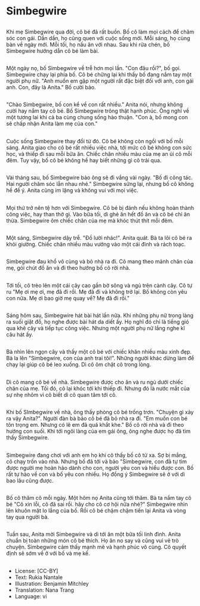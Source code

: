 # Simbegwire

##
Khi mẹ Simbegwire qua đời, cô bé đã rất buồn. Bố cô làm mọi cách để chăm sóc con gái. Dần dần, họ cũng quen với cuộc sống mới. Mỗi sáng, họ cùng bàn về ngày mới. Mỗi tối, họ nấu ăn với nhau. Sau khi rửa chén, bố Simbegwire hướng dẫn cô bé làm bài.

##
Một ngày nọ, bố Simbegwire về trễ hơn mọi lần. "Con đâu rồi?", bố gọi. Simbegwire chạy lại phía bố. Cô bé chững lại khi thấy bố đang nắm tay một người phụ nữ. "Anh muốn em gặp một người rất đặc biệt đối với anh, con gái anh. Con, đây là Anita." Bố cười bảo.

##
"Chào Simbegwire, bố con kể về con rất nhiều." Anita nói, nhưng không cười hay nắm tay cô bé. Bố Simbegwire trông thật hạnh phúc. Ông nghĩ về một tương lai khi cả ba cùng chung sống hào thuận. "Con à, bố mong con sẽ chấp nhận Anita làm mẹ của con."

##
Cuộc sống Simbegwire thay đổi từ đó. Cô bé không còn ngồi với bố mỗi sáng. Anita giao cho cô bé rất nhiều việc nhà, tới mức cô bé không con sức học, và thiếp đi sau mỗi bữa ăn. Chiếc chăn nhiều màu của mẹ an ủi cô mỗi đêm. Tuy vậy, bố cô bé không hề hay biết những gì cô trải qua.

##
Vài tháng sau, bố Simbegwire bảo ông sẽ đi vắng vài ngày. "Bố đi công tác. Hai người chăm sóc lẫn nhau nhé." Simbegwire sững lại, nhưng bố cô không hề để ý. Anita cũng im lặng và không vui với mọi việc.

##
Mọi thứ trở nên tệ hơn với Simbegwire. Cô bé bị đánh nếu không hoàn thành công việc, hay than thở gì. Vào bữa tối, dì ghẻ ăn hết đồ ăn và cô bé chỉ ăn thừa. Simbegwire ôm chiếc chăn của mẹ mà khóc thút thít mỗi đêm.

##
Một sáng, Simbegwire dậy trễ. "Đồ lười nhác!". Anita quát. Bà ta lôi cô bé ra khỏi giường. Chiếc chăn nhiều màu vướng vào một cái đinh và rách toạc.

##
Simbegwire đau khổ vô cùng và bỏ nhà ra đi. Cô mang theo mảnh chăn của mẹ, gói chút đồ ăn và đi theo hướng bố cô rời nhà.

##
Tới tối, cô trèo lên một cái cây cao gần bờ sông và ngủ trên cành cây. Cô tự ru "Mẹ ơi mẹ ơi, mẹ đã đi rồi. Mẹ đã đi và không trở lại. Bố không còn yêu con nữa. Mẹ ơi bao giờ mẹ quay về? Mẹ đã đi rồi."

##
Sáng hôm sau, Simbegwire hát bài hát lần nữa. Khi những phụ nữ trong làng ra suối giặt đồ, họ nghe được bài hát da diết ấy. Họ nghĩ đó chỉ là tiếng gió qua khẽ cây và tiếp tục công việc. Nhưng một người phụ nữ lắng nghe kĩ câu hát ấy.

##
Bà nhìn lên ngọn cây và thấy một cô bé với chiếc khăn nhiều màu xinh đẹp. Bà la lên "Simbegwire, con của anh trai tôi!". Những người khác dừng làm để chạy lại giúp cô bé leo xuống. Dì cô ôm chặt cô trong lòng.

##
Dì cô mang cô bé về nhà. Simbegwire được cho ăn và ru ngủ dưới chiếc chăn của mẹ. Tối đó, cô lại khóc tới khi thiếp đi. Nhưng đó là nước mắt của sự nhẹ nhõm vì cô biết dì cô quan tâm tới cô.

##
Khi bố SImbegwire về nhà, ông thấy phòng cô bé trống trơn. "Chuyện gì xảy ra vậy Anita?". Người đàn bà bảo cô bé đã bỏ nhà ra đi. "Em muốn con bé tôn trọng em. Nhưng có lẽ em đã quá khắt khe." Bố cô rời nhà và đi theo hướng con suối. Khi tới ngôi làng của em gái ông, ông nghe được họ đã tìm thấy Simbegwire.

##
Simbegwire đang chơi với anh em họ khi cô thấy bố cô từ xa. Sợ bị mắng, cô chạy trốn vào nhà. Nhưng bố đã tới và bảo "Simbegwire, con đã tự tìm được người mẹ hoàn hảo dành cho con, người yêu con và hiểu được con. Bố rất tự hào về con và bố yêu con nhiều.
 Họ đồng ý Simbegwire sẽ ở với dì bao lâu cũng được.

##
Bố cô thăm cô mỗi ngày. Một hôm nọ Anita cũng tới thăm. Bà ta nắm tay cô bé "Cô xin lỗi, cô đã sai rồi. hãy cho cô cơ hội nữa nhé?" Simbegwire nhìn lên khuôn mặt lo lắng của bố. Rồi cô bé chậm chậm tiến lại Anita và vòng tay qua người bà.

##
Tuần sau, Anita mời Simbegwire và dì tới ăn một bữa tối linh đình. Anita chuẩn bị toàn những món cô bé thích. Họ ăn no say và cũng vui vẻ trò chuyện. Simbegwire cảm thấy mạnh mẽ và hạnh phúc vô cùng. Cô quyết định sẽ sớm về ở với bố và mẹ kế.

##
* License: [CC-BY]
* Text: Rukia Nantale
* Illustration: Benjamin Mitchley
* Translation: Nana Trang
* Language: vi
